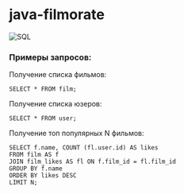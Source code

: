 # java-filmorate
![SQL](/../main/src/main/resources/images/drawSQL2.png)

### Примеры запросов:

Получение списка фильмов:
```
SELECT * FROM film;
```
Получение списка юзеров:
```
SELECT * FROM user;
```
Получение топ популярных N фильмов:
```
SELECT f.name, COUNT (fl.user.id) AS likes
FROM film AS f
JOIN film_likes AS fl ON f.film_id = fl.film_id
GROUP BY f.name
ORDER BY likes DESC
LIMIT N;
```
